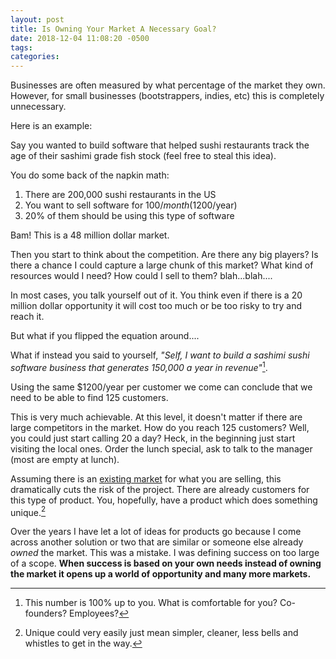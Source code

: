 ```yaml
---
layout: post
title: Is Owning Your Market A Necessary Goal?
date: 2018-12-04 11:08:20 -0500
tags:
categories:
---
```


Businesses are often measured by what percentage of the market they own. However, for small businesses (bootstrappers, indies, etc) this is completely unnecessary. 

Here is an example: 

Say you wanted to build software that helped sushi restaurants track the age of their sashimi grade fish stock (feel free to steal this idea). 

You do some back of the napkin math: 

1. There are 200,000 sushi restaurants in the US
1. You want to sell software for $100/month ($1200/year)
1. 20% of them should be using this type of software 

Bam! This is a 48 million dollar market. 

Then you start to think about the competition. Are there any big players? Is there a chance I could capture a large chunk of this market? What kind of resources would I need? How could I sell to them? blah...blah....

In most cases, you talk yourself out of it. You think even if there is a 20 million dollar opportunity it will cost too much or be too risky to try and reach it. 

But what if you flipped the equation around....

What if instead you said to yourself, *"Self, I want to build a sashimi sushi software business that generates 150,000 a year in revenue"*[^1].

Using the same $1200/year per customer we come can conclude that we need to be able to find 125 customers. 

This is very much achievable. At this level, it doesn't matter if there are large competitors in the market. How do you reach 125 customers? Well, you could just start calling 20 a day? Heck, in the beginning just start visiting the local ones. Order the lunch special, ask to talk to the manager (most are empty at lunch). 

Assuming there is an [existing market](https://scottw.com/existing-markets) for what you are selling, this dramatically cuts the risk of the project. There are already customers for this type of product. You, hopefully, have a product which does something unique.[^2] 

Over the years I have let a lot of ideas for products go because I come across another solution or two that are similar or someone else already *owned* the market. This was a mistake. I was defining success on too large of a scope. **When success is based on your own needs instead of owning the market it opens up a world of opportunity and many more markets.**

[^1]: This number is 100% up to you. What is comfortable for you? Co-founders? Employees?
[^2]: Unique could very easily just mean simpler, cleaner, less bells and whistles to get in the way.
